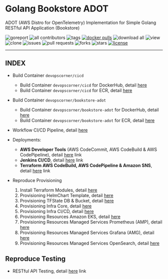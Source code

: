 # Golang Bookstore ADOT

ADOT (AWS Distro for OpenTelemetry) Implementation for Simple Golang RESTful API Application (Bookstore)

![goreport](https://goreportcard.com/badge/github.com/devopscorner/golang-adot/src)
![all contributors](https://img.shields.io/github/contributors/devopscorner/golang-adot)
![tags](https://img.shields.io/github/v/tag/devopscorner/golang-adot?sort=semver)
[![docker pulls](https://img.shields.io/docker/pulls/devopscorner/bookstore-adot.svg)](https://hub.docker.com/r/devopscorner/bookstore-adot/)
![download all](https://img.shields.io/github/downloads/devopscorner/golang-adot/total.svg)
![view](https://views.whatilearened.today/views/github/devopscorner/golang-adot.svg)
![clone](https://img.shields.io/badge/dynamic/json?color=success&label=clone&query=count&url=https://github.com/devopscorner/golang-adot/blob/master/clone.json?raw=True&logo=github)
![issues](https://img.shields.io/github/issues/devopscorner/golang-adot)
![pull requests](https://img.shields.io/github/issues-pr/devopscorner/golang-adot)
![forks](https://img.shields.io/github/forks/devopscorner/golang-adot)
![stars](https://img.shields.io/github/stars/devopscorner/golang-adot)
[![license](https://img.shields.io/github/license/devopscorner/golang-adot)](https://img.shields.io/github/license/devopscorner/golang-adot)

---

## INDEX

- Build Container `devopscorner/cicd`
  - Build Container `devopscorner/cicd` for DockerHub, detail [here](https://github.com/devopscorner/devopscorner-container/blob/master/docs/container-cicd-dockerhub.md)
  - Build Container `devopscorner/cicd` for ECR, detail [here](https://github.com/devopscorner/devopscorner-container/blob/master/docs/container-cicd-ecr.md)

- Build Container `devopscorner/bookstore-adot`
  - Build Container `devopscorner/bookstore-adot` for DockerHub, detail [here](container-bookstore-adot-dockerhub.md)
  - Build Container `devopscorner/bookstore-adot` for ECR, detail [here](container-bookstore-adot-ecr.md)

- Workflow CI/CD Pipeline, detail [here](workflow-cicd-bookstore-adot-pipeline.md)

- Deployments:
  - **AWS Developer Tools** (AWS CodeCommit, AWS CodeBuild & AWS CodePipeline), detail [here](deployment-aws-developer-tools.md) link
  - **Jenkins CI/CD**, detail [here](deployment-jenkins.md) link
  - **Terraform AWS CodeBuild, AWS CodePipeline & Amazon SNS**, detail [here](deployment-terraform.md) link

- Reproduce Provisioning
  1. Install Terraform Modules, detail [here](reproduce-01-teraform-modules.md)
  2. Provisioning HelmChart Template, detail [here](reproduce-02-helm-template.md)
  3. Provisioning TFState DB & Bucket, detail [here](reproduce-03-provisioning-tfstate-db-bucket.md)
  4. Provisioning Infra Core, detail [here](reproduce-04-provisioning-infra-core.md)
  5. Provisioning Infra CI/CD, detail [here](reproduce-05-provisioning-infra-cicd.md)
  6. Provisioning Resources Amazon EKS, detail [here](reproduce-06-provisioning-resources-eks.md)
  7. Provisioning Resources Managed Services Prometheus (AMP), detail [here](reproduce-07-provisioning-resources-amp.md)
  8. Provisioning Resources Managed Services Grafana (AMG), detail [here](reproduce-08-provisioning-resources-amg.md)
  9. Provisioning Resources Managed Services OpenSearch, detail [here](reproduce-09-provisioning-resources-opensearch.md)

## Reproduce Testing

- RESTful API Testing, detail [here](test-restful-api.md) link
